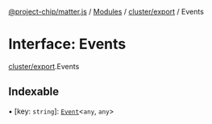 [@project-chip/matter.js](../README.md) / [Modules](../modules.md) / [cluster/export](../modules/cluster_export.md) / Events

# Interface: Events

[cluster/export](../modules/cluster_export.md).Events

## Indexable

▪ [key: `string`]: [`Event`](../modules/cluster_export.md#event)<`any`, `any`\>
